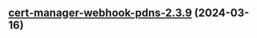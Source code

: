 

## [cert-manager-webhook-pdns-2.3.9](https://github.com/cyr-ius/truenas-charts/compare/cert-manager-webhook-pdns-2.3.8...cert-manager-webhook-pdns-2.3.9) (2024-03-16)

